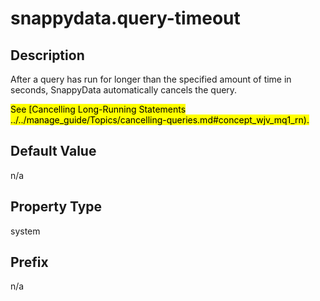 # snappydata.query-timeout

## Description

After a query has run for longer than the specified amount of time in seconds, SnappyData automatically cancels the query. 

<mark>
See [Cancelling Long-Running Statements ../../manage_guide/Topics/cancelling-queries.md#concept_wjv_mq1_rn).
</mark>

## Default Value

n/a

## Property Type

system

## Prefix

n/a

